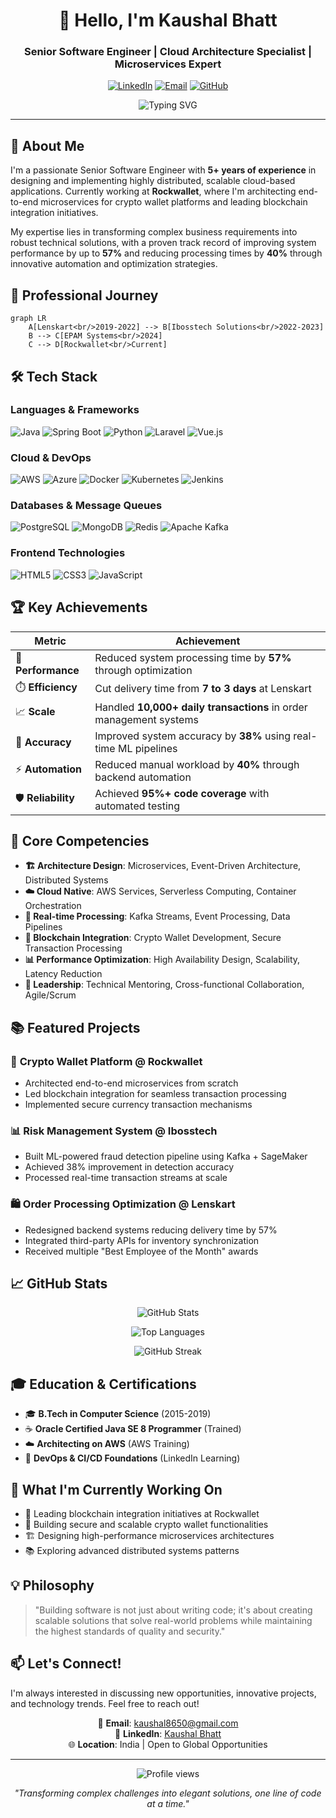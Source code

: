 <div align="center">

# 👋 Hello, I'm Kaushal Bhatt
### Senior Software Engineer | Cloud Architecture Specialist | Microservices Expert

[![LinkedIn](https://img.shields.io/badge/LinkedIn-0077B5?style=for-the-badge&logo=linkedin&logoColor=white)](https://www.linkedin.com/in/kaushal-bhatt)
[![Email](https://img.shields.io/badge/Email-D14836?style=for-the-badge&logo=gmail&logoColor=white)](mailto:kaushal8650@gmail.com)
[![GitHub](https://img.shields.io/badge/GitHub-100000?style=for-the-badge&logo=github&logoColor=white)](https://github.com/kaushal-bhatt)

<img src="https://readme-typing-svg.herokuapp.com?font=Fira+Code&pause=1000&color=2E9EF7&center=true&vCenter=true&width=600&lines=5%2B+Years+of+Software+Engineering+Excellence;Building+Scalable+Cloud-Native+Solutions;Passionate+About+Clean+Code+and+Architecture" alt="Typing SVG" />

</div>

---

## 🚀 About Me

I'm a passionate Senior Software Engineer with **5+ years of experience** in designing and implementing highly distributed, scalable cloud-based applications. Currently working at **Rockwallet**, where I'm architecting end-to-end microservices for crypto wallet platforms and leading blockchain integration initiatives.

My expertise lies in transforming complex business requirements into robust technical solutions, with a proven track record of improving system performance by up to **57%** and reducing processing times by **40%** through innovative automation and optimization strategies.

## 💼 Professional Journey

```mermaid
graph LR
    A[Lenskart<br/>2019-2022] --> B[Ibosstech Solutions<br/>2022-2023]
    B --> C[EPAM Systems<br/>2024]
    C --> D[Rockwallet<br/>Current]
```

## 🛠️ Tech Stack

### Languages & Frameworks
![Java](https://img.shields.io/badge/Java-ED8B00?style=for-the-badge&logo=openjdk&logoColor=white)
![Spring Boot](https://img.shields.io/badge/Spring_Boot-6DB33F?style=for-the-badge&logo=spring&logoColor=white)
![Python](https://img.shields.io/badge/Python-3776AB?style=for-the-badge&logo=python&logoColor=white)
![Laravel](https://img.shields.io/badge/Laravel-FF2D20?style=for-the-badge&logo=laravel&logoColor=white)
![Vue.js](https://img.shields.io/badge/Vue.js-35495E?style=for-the-badge&logo=vue.js&logoColor=4FC08D)

### Cloud & DevOps
![AWS](https://img.shields.io/badge/AWS-232F3E?style=for-the-badge&logo=amazon-aws&logoColor=white)
![Azure](https://img.shields.io/badge/Azure-0089D0?style=for-the-badge&logo=microsoft-azure&logoColor=white)
![Docker](https://img.shields.io/badge/Docker-2496ED?style=for-the-badge&logo=docker&logoColor=white)
![Kubernetes](https://img.shields.io/badge/Kubernetes-326CE5?style=for-the-badge&logo=kubernetes&logoColor=white)
![Jenkins](https://img.shields.io/badge/Jenkins-D24939?style=for-the-badge&logo=jenkins&logoColor=white)

### Databases & Message Queues
![PostgreSQL](https://img.shields.io/badge/PostgreSQL-316192?style=for-the-badge&logo=postgresql&logoColor=white)
![MongoDB](https://img.shields.io/badge/MongoDB-4EA94B?style=for-the-badge&logo=mongodb&logoColor=white)
![Redis](https://img.shields.io/badge/Redis-DC382D?style=for-the-badge&logo=redis&logoColor=white)
![Apache Kafka](https://img.shields.io/badge/Apache%20Kafka-231F20?style=for-the-badge&logo=apache-kafka&logoColor=white)

### Frontend Technologies
![HTML5](https://img.shields.io/badge/HTML5-E34C26?style=for-the-badge&logo=html5&logoColor=white)
![CSS3](https://img.shields.io/badge/CSS3-1572B6?style=for-the-badge&logo=css3&logoColor=white)
![JavaScript](https://img.shields.io/badge/JavaScript-F7DF1E?style=for-the-badge&logo=javascript&logoColor=black)

## 🏆 Key Achievements

<div align="center">

| Metric | Achievement |
|--------|------------|
| 🚀 **Performance** | Reduced system processing time by **57%** through optimization |
| ⏱️ **Efficiency** | Cut delivery time from **7 to 3 days** at Lenskart |
| 📈 **Scale** | Handled **10,000+ daily transactions** in order management systems |
| 🎯 **Accuracy** | Improved system accuracy by **38%** using real-time ML pipelines |
| ⚡ **Automation** | Reduced manual workload by **40%** through backend automation |
| 🛡️ **Reliability** | Achieved **95%+ code coverage** with automated testing |

</div>

## 🎯 Core Competencies

- **🏗️ Architecture Design**: Microservices, Event-Driven Architecture, Distributed Systems
- **☁️ Cloud Native**: AWS Services, Serverless Computing, Container Orchestration
- **🔄 Real-time Processing**: Kafka Streams, Event Processing, Data Pipelines
- **🔐 Blockchain Integration**: Crypto Wallet Development, Secure Transaction Processing
- **📊 Performance Optimization**: High Availability Design, Scalability, Latency Reduction
- **👥 Leadership**: Technical Mentoring, Cross-functional Collaboration, Agile/Scrum

## 📚 Featured Projects

### 🏦 **Crypto Wallet Platform** @ Rockwallet
- Architected end-to-end microservices from scratch
- Led blockchain integration for seamless transaction processing
- Implemented secure currency transaction mechanisms

### 📊 **Risk Management System** @ Ibosstech
- Built ML-powered fraud detection pipeline using Kafka + SageMaker
- Achieved 38% improvement in detection accuracy
- Processed real-time transaction streams at scale

### 🛍️ **Order Processing Optimization** @ Lenskart
- Redesigned backend systems reducing delivery time by 57%
- Integrated third-party APIs for inventory synchronization
- Received multiple "Best Employee of the Month" awards

## 📈 GitHub Stats

<div align="center">

![GitHub Stats](https://github-readme-stats.vercel.app/api?username=kaushal-bhatt&show_icons=true&theme=tokyonight&hide_border=true&include_all_commits=true&count_private=true)

![Top Languages](https://github-readme-stats.vercel.app/api/top-langs/?username=kaushal-bhatt&layout=compact&theme=tokyonight&hide_border=true)

![GitHub Streak](https://github-readme-streak-stats.herokuapp.com/?user=yourusername&theme=tokyonight&hide_border=true)

</div>

## 🎓 Education & Certifications

- 🎓 **B.Tech in Computer Science** (2015-2019)
- ☕ **Oracle Certified Java SE 8 Programmer** (Trained)
- ☁️ **Architecting on AWS** (AWS Training)
- 🔄 **DevOps & CI/CD Foundations** (LinkedIn Learning)

## 🌟 What I'm Currently Working On

- 🔗 Leading blockchain integration initiatives at Rockwallet
- 📱 Building secure and scalable crypto wallet functionalities
- 🏗️ Designing high-performance microservices architectures
- 📚 Exploring advanced distributed systems patterns

## 💡 Philosophy

> "Building software is not just about writing code; it's about creating scalable solutions that solve real-world problems while maintaining the highest standards of quality and security."

## 📫 Let's Connect!

I'm always interested in discussing new opportunities, innovative projects, and technology trends. Feel free to reach out!

<div align="center">

📧 **Email**: kaushal8650@gmail.com  
💼 **LinkedIn**: [Kaushal Bhatt](https://www.linkedin.com/in/kaushal-bhatt)  
🌐 **Location**: India | Open to Global Opportunities

---

<img src="https://komarev.com/ghpvc/?username=yourusername&color=blue&style=flat-square&label=Profile+Views" alt="Profile views"/>

*"Transforming complex challenges into elegant solutions, one line of code at a time."*

</div>
